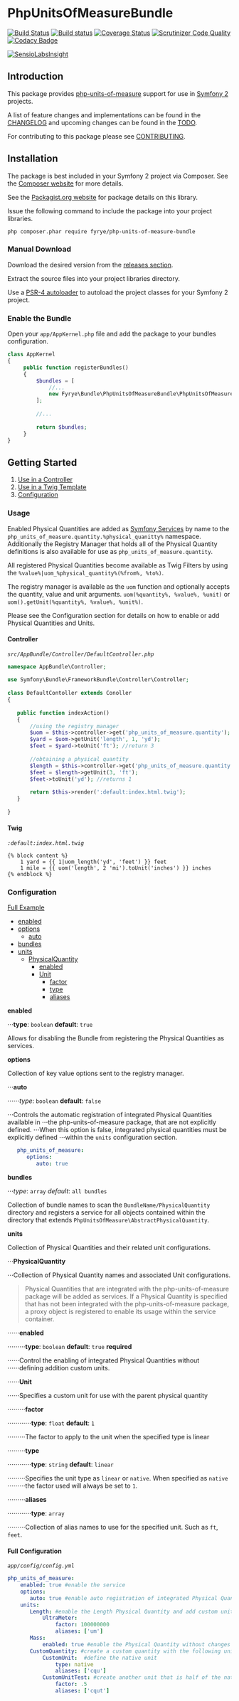# PhpUnitsOfMeasureBundle

[![Build Status](https://travis-ci.org/fyrye/php-units-of-measure-bundle.svg?branch=master)](https://travis-ci.org/fyrye/php-units-of-measure-bundle)
[![Build status](https://ci.appveyor.com/api/projects/status/vv214lv6x0xvv01h/branch/master?svg=true)](https://ci.appveyor.com/project/fyrye/phpunitsofmeasurebundle/branch/master)
[![Coverage Status](https://coveralls.io/repos/github/fyrye/php-units-of-measure-bundle/badge.svg?branch=master)](https://coveralls.io/github/fyrye/php-units-of-measure-bundle?branch=master)
[![Scrutinizer Code Quality](https://scrutinizer-ci.com/g/fyrye/php-units-of-measure-bundle/badges/quality-score.png?b=master)](https://scrutinizer-ci.com/g/fyrye/php-units-of-measure-bundle/?branch=master)
[![Codacy Badge](https://api.codacy.com/project/badge/Grade/bed244cbc946459b8c23eb994f721b78)](https://www.codacy.com/app/fyrye/php-units-of-measure-bundle?utm_source=github.com&amp;utm_medium=referral&amp;utm_content=fyrye/php-units-of-measure-bundle&amp;utm_campaign=Badge_Grade)

[![SensioLabsInsight](https://insight.sensiolabs.com/projects/eb5fe6b5-e19b-4511-b721-22201fc2e1c3/small.png)](https://insight.sensiolabs.com/projects/eb5fe6b5-e19b-4511-b721-22201fc2e1c3)

## Introduction

This package provides [php-units-of-measure](https://github.com/PhpUnitsOfMeasure/php-units-of-measure) 
support for use in [Symfony 2](https://github.com/symfony/symfony) projects.

A list of feature changes and implementations can be found in the [CHANGELOG](https://github.com/fyrye/php-units-of-measure-bundle/blob/master/CHANGELOG.md) and upcoming changes can be found in the [TODO](https://github.com/fyrye/php-units-of-measure-bundle/blob/master/TODO.md).

For contributing to this package please see [CONTRIBUTING](https://github.com/fyrye/php-units-of-measure-bundle/blob/master/CONTRIBUTING.md).

## Installation

The package is best included in your Symfony 2 project via Composer. 
See the [Composer website](http://getcomposer.org/) for more details.

See the [Packagist.org website](https://packagist.org/packages/fyrye/php-units-of-measure-bundle) 
for package details on this library.

Issue the following command to include the package into your project libraries.

```
php composer.phar require fyrye/php-units-of-measure-bundle
```

### Manual Download

Download the desired version from the 
[releases section](https://github.com/fyrye/php-units-of-measure-bundle/releases).

Extract the source files into your project libraries directory.

Use a [PSR-4 autoloader](http://www.php-fig.org/psr/psr-4/) to autoload the project classes for your Symfony 2 project.

### Enable the Bundle

Open your `app/AppKernel.php` file and add the package to your bundles configuration.

```php
class AppKernel
{
     public function registerBundles()
     {
         $bundles = [
             //...
             new Fyrye\Bundle\PhpUnitsOfMeasureBundle\PhpUnitsOfMeasureBundle(),
         ];
         
         //...
         
         return $bundles;
     }
}
```

## Getting Started

 1. [Use in a Controller](#controller)
 2. [Use in a Twig Template](#twig)
 3. [Configuration](#configuration)

### Usage

Enabled Physical Quantities are added as [Symfony Services](http://symfony.com/doc/current/service_container.html)
by name to the `php_units_of_measure.quantity.%physical_quanitty%` namespace.
Additionally the Registry Manager that holds all of the Physical Quantity definitions is
also available for use as `php_units_of_measure.quantity`.

All registered Physical Quantities become available as Twig Filters 
by using the `%value%|uom_%physical_quantity%(%from%, %to%)`. 

The registry manager is available as the `uom` function 
and optionally accepts the quantity, value and unit arguments. 
`uom(%quantity%, %value%, %unit)` or `uom().getUnit(%quantity%, %value%, %unit%)`.

Please see the Configuration section for details on how to enable or add
Physical Quantities and Units.

#### Controller

_`src/AppBundle/Controller/DefaultController.php`_
```php   
namespace AppBundle\Controller;
    
use Symfony\Bundle\FrameworkBundle\Controller\Controller;
    
class DefaultContoller extends Conoller
{
    
   public function indexAction()
   {
       //using the registry manager
       $uom = $this->controller->get('php_units_of_measure.quantity');
       $yard = $uom->getUnit('length', 1, 'yd');
       $feet = $yard->toUnit('ft'); //return 3
       
       //obtaining a physical quantity
       $length = $this->controller->get('php_units_of_measure.quantity.length');
       $feet = $length->getUnit(3, 'ft');
       $feet->toUnit('yd'); //returns 1
       
       return $this->render(':default:index.html.twig');
   }
    
}
```

#### Twig
_`:default:index.html.twig`_
```twig
{% block content %}
    1 yard = {{ 1|uom_length('yd', 'feet') }} feet
    1 mile = {{ uom('length', 2 'mi').toUnit('inches') }} inches
{% endblock %}
```

### Configuration

[Full Example](#full-configuration)

- [enabled](#configuration-enabled)
- [options](#configuration-options)
  - [auto](#configuration-auto)
- [bundles](#configuration-bundles)
- [units](#configuration-units)
  - [PhysicalQuantity](#configuration-physical-quantity)
    - [enabled](#configuration-physical-quantity-enabled)
    - [Unit](#configuration-physical-quantity-unit)
      - [factor](#configuration-physical-quantity-unit-factor)
      - [type](#configuration-physical-quantity-unit-type)
      - [aliases](#configuration-physical-quantity-unit-aliases)

<b id="configuration-enabled">enabled</b>

⋅⋅⋅**type**: `boolean` **default**: `true`

Allows for disabling the Bundle from registering 
the Physical Quantities as services.
  
<b id="configuration-options">options</b>

Collection of key value options sent to the registry manager.

⋅⋅⋅<b id="configuration-auto">auto</b>

⋅⋅⋅⋅⋅⋅*type*: `boolean` **default**: `false`

⋅⋅⋅Controls the automatic registration of integrated Physical Quantities available in 
⋅⋅⋅the php-units-of-measure package, that are not explicitly defined.
⋅⋅⋅When this option is false, integrated physical quantities must be explicitly defined
⋅⋅⋅within the `units` configuration section.

```yaml
   php_units_of_measure:
      options:
         auto: true
```

<b id="configuration-bundles">bundles</b>

⋅⋅⋅*type*: `array` *default*: `all bundles`

Collection of bundle names to scan the `BundleName/PhysicalQuantity` 
directory and registers a service for all objects contained within the directory 
that extends `PhpUnitsOfMeasure\AbstractPhysicalQuantity`.

<b id="configuration-auto">units</b>

Collection of Physical Quantities and their related unit configurations.

⋅⋅⋅<b id="configuration-physical-quantity">PhysicalQuantity</b>

⋅⋅⋅Collection of Physical Quantity names and associated Unit configurations.

>Physical Quantities that are integrated with the php-units-of-measure package
>will be added as services.
>If a Physical Quantity is specified that has not been integrated with
>the php-units-of-measure package, a proxy object is registered to enable its
>usage within the service container.

⋅⋅⋅⋅⋅⋅<b id="configuration-physical-quantity-enabled">enabled</b>

⋅⋅⋅⋅⋅⋅⋅⋅⋅**type**: `boolean` **default**: `true` **required**

⋅⋅⋅⋅⋅⋅Control the enabling of integrated Physical Quantities without 
⋅⋅⋅⋅⋅⋅defining addition custom units.

⋅⋅⋅⋅⋅⋅<b id="configuration-physical-quantity-unit">Unit</b>

⋅⋅⋅⋅⋅⋅Specifies a custom unit for use with the parent physical quantity

⋅⋅⋅⋅⋅⋅⋅⋅⋅<b id="configuration-physical-quantity-unit-factor">factor</b>

⋅⋅⋅⋅⋅⋅⋅⋅⋅⋅⋅⋅**type**: `float` **default**: `1`

⋅⋅⋅⋅⋅⋅⋅⋅⋅The factor to apply to the unit when the specified type is linear

⋅⋅⋅⋅⋅⋅⋅⋅⋅<b id="configuration-physical-quantity-unit-type">type</b>

⋅⋅⋅⋅⋅⋅⋅⋅⋅⋅⋅⋅**type**: `string` **default**: `linear` 

⋅⋅⋅⋅⋅⋅⋅⋅⋅Specifies the unit type as `linear` or `native`. When specified as `native` 
⋅⋅⋅⋅⋅⋅⋅⋅⋅the factor used will always be set to `1`.

⋅⋅⋅⋅⋅⋅⋅⋅⋅<b id="configuration-physical-quantity-unit-aliases">aliases</b>

⋅⋅⋅⋅⋅⋅⋅⋅⋅⋅⋅⋅**type**: `array`

⋅⋅⋅⋅⋅⋅⋅⋅⋅Collection of alias names to use for the specified unit. Such as `ft`, `feet`.

#### Full Configuration

_`app/config/config.yml`_

```yaml
php_units_of_measure:
    enabled: true #enable the service
    options:
       auto: true #enable auto registration of integrated Physical Quantities
    units:
       Length: #enable the Length Physical Quantity and add custom units 
           UltraMeter:
               factor: 100000000
               aliases: ['um']
       Mass:
           enabled: true #enable the Physical Quantity without changes
       CustomQuantity: #create a custom quantity with the following units
           CustomUnit:  #define the native unit
               type: native
               aliases: ['cqu']
           CustomUnitTest: #create another unit that is half of the native unit
               factor: .5
               aliases: ['cqut']
```


